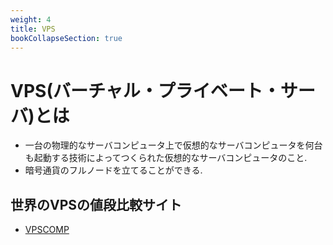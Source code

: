 ```yaml
---
weight: 4
title: VPS
bookCollapseSection: true
---
```

# VPS(バーチャル・プライベート・サーバ)とは
- 一台の物理的なサーバコンピュータ上で仮想的なサーバコンピュータを何台も起動する技術によってつくられた仮想的なサーバコンピュータのこと.
- 暗号通貨のフルノードを立てることができる.

## 世界のVPSの値段比較サイト
- [VPSCOMP](https://vpscomp.com/servers)

